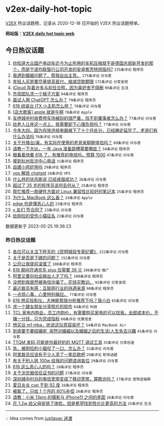 # v2ex-daily-hot-topic

[V2EX](https://www.v2ex.com/) 热议话题榜，记录从 2020-12-18 日开始的 V2EX 热议话题榜单。

**网站版：[V2EX daily hot topic web](https://boojack.github.io/v2ex-daily-hot-topic-web/)**

## 今日热议话题

<!-- TODAY BEGIN -->

1. [你知道大众国产电动车迄今为止所用的车机压根就不是德国总部新开发的那个，而是宁波均联智行公司开发的安卓套壳特供版吗?](https://www.v2ex.com/t/942843) `235条评论` `程序员`
1. [我遇到婚姻问题了，帮我出出主意。](https://www.v2ex.com/t/942812) `175条评论` `问与答`
1. [年轻人买房要尽量提高首付，缩减贷款期限](https://www.v2ex.com/t/942740) `172条评论` `分享发现`
1. [iCloud 存着许多与前任合照，因为美好舍不得删](https://www.v2ex.com/t/942779) `99条评论` `生活`
1. [外贸团队求一个梯子方案](https://www.v2ex.com/t/942909) `94条评论` `程序员`
1. [面试人用 ChatGPT 怎么办？](https://www.v2ex.com/t/942778) `79条评论` `程序员`
1. [618 组装台 ITX 小主机怎么样？](https://www.v2ex.com/t/942799) `79条评论` `问与答`
1. [[店大欺客] apple 就是牛啊](https://www.v2ex.com/t/942936) `78条评论` `Apple`
1. [车停城中村收费停车场被刮的很严重，找不到肇事者怎么办？](https://www.v2ex.com/t/942734) `77条评论` `问与答`
1. [给老人让座这一点上，我需要卸下心理负担吗？](https://www.v2ex.com/t/942804) `77条评论` `问与答`
1. [今年大四，因为存放违规电器被下了十个月处分，已经确定延毕了，老哥们有什么办法吗](https://www.v2ex.com/t/942923) `76条评论` `问与答`
1. [关于升降台/桌，有实际在使用的老哥来聊聊体验吗？](https://www.v2ex.com/t/942738) `69条评论` `问与答`
1. [请教一下大伙，一年 Java 准备跳槽需要哪些？](https://www.v2ex.com/t/942767) `54条评论` `程序员`
1. [眼看着快要 618 了，有推荐的电视吗，预算 1500](https://www.v2ex.com/t/942741) `47条评论` `问与答`
1. [接到杭州反诈中心电话](https://www.v2ex.com/t/942856) `31条评论` `程序员`
1. [自建小鸡好用吗](https://www.v2ex.com/t/942748) `29条评论` `程序员`
1. [vps 解锁 chatgpt](https://www.v2ex.com/t/942922) `26条评论` `VPS`
1. [什么样的状态能说 已经戒烟成功？](https://www.v2ex.com/t/942760) `26条评论` `问与答`
1. [超过了 35 岁的程序员该何去何从？](https://www.v2ex.com/t/942892) `25条评论` `程序员`
1. [帮忙推荐一款硬件方面对 Linux 兼容性比较好的笔记本](https://www.v2ex.com/t/942821) `25条评论` `程序员`
1. [为什么 MacBook 这么香？](https://www.v2ex.com/t/942967) `24条评论` `Apple`
1. [edge 你是懂恶心人的](https://www.v2ex.com/t/942952) `23条评论` `程序员`
1. [v 友们 签合同了](https://www.v2ex.com/t/942751) `23条评论` `问与答`
1. [给刚捡的受伤小猫征名](https://www.v2ex.com/t/942998) `22条评论` `问与答`

数据更新于 2023-05-25 19:36:23

<!-- TODAY END -->

### 昨日热议话题

<!-- YESTERDAY BEGIN -->

1. [各位可以关注下昨天的《昆明城投专家纪要》](https://www.v2ex.com/t/942449) `222条评论` `问与答`
1. [关于是否是下嫁的问题？](https://www.v2ex.com/t/942489) `152条评论` `问与答`
1. [公司让我提前滚蛋了](https://www.v2ex.com/t/942502) `108条评论` `程序员`
1. [618 期间开通京东 plus 仅需要 39 元](https://www.v2ex.com/t/942454) `106条评论` `推广`
1. [阿里又要向社会输出人才了吗？](https://www.v2ex.com/t/942452) `100条评论` `程序员`
1. [没想到我居然被电信诈骗了，花钱买教训。](https://www.v2ex.com/t/942642) `92条评论` `分享发现`
1. [最近裁员有感：互联网行业的待遇来源](https://www.v2ex.com/t/942555) `90条评论` `程序员`
1. [一点烦心事，心里特别膈应。](https://www.v2ex.com/t/942472) `77条评论` `问与答`
1. [618 想买投影仪，大神能帮我分析推荐下吗？我小白](https://www.v2ex.com/t/942482) `65条评论` `问与答`
1. [求一个跟女朋友分享照片的软件](https://www.v2ex.com/t/942572) `64条评论` `科技`
1. [TCL 家电内购会，员工内购价，有需要购买家电的可以找我，全部成本价，不赚一分钱，只为完成指标](https://www.v2ex.com/t/942563) `60条评论` `优惠信息`
1. [想买台 m1 mba，听说这玩意容易坏？](https://www.v2ex.com/t/942442) `54条评论` `MacBook Air`
1. [到底要不要结婚呢, 突然对婚姻以及婚姻之后的生活/人生失去兴趣](https://www.v2ex.com/t/942620) `41条评论` `问与答`
1. [TTQM 发码,可能是你最好的的 MQTT 调试工具](https://www.v2ex.com/t/942531) `35条评论` `分享创造`
1. [急，被刚捡的小猫咬了一口，怎么办？](https://www.v2ex.com/t/942624) `31条评论` `问与答`
1. [阿里裁员应该有不少人添了一笔巨款吧](https://www.v2ex.com/t/942608) `29条评论` `职场话题`
1. [有关于别人转 100w 给我的问题咨询各位](https://www.v2ex.com/t/942529) `29条评论` `问与答`
1. [618 这么恶心人的吗？](https://www.v2ex.com/t/942456) `28条评论` `程序员`
1. [关于浏览器信任证书的问题](https://www.v2ex.com/t/942660) `27条评论` `问与答`
1. [深圳城中村办的电信宽带变成了移动宽带，算欺诈吗？](https://www.v2ex.com/t/942656) `27条评论` `宽带症候群`
1. [夏日炎炎 cup 干到 92 度](https://www.v2ex.com/t/942581) `26条评论` `程序员`
1. [​被裁了，只给 1 个月的 80%补偿](https://www.v2ex.com/t/942505) `26条评论` `程序员`
1. [请教：小米 13pro 的摄影与 iPhone11 之间的差距](https://www.v2ex.com/t/942475) `26条评论` `问与答`
1. [花 1.2w 给父母安排了体检，但是希望找到性价比更高的方法](https://www.v2ex.com/t/942514) `25条评论` `生活`

<!-- YESTERDAY END -->

---

💡 Idea comes from [justjavac 迷渡](https://github.com/justjavac/)
